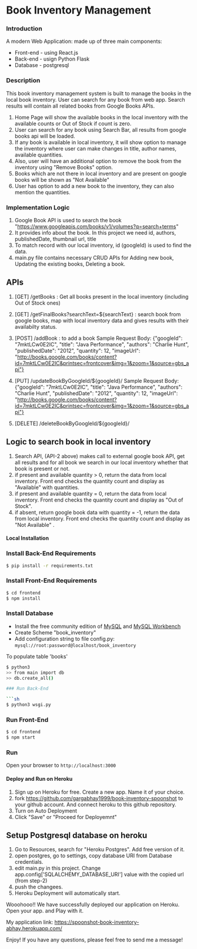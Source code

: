 # Book Inventory Management #

### Introduction

A modern Web Application: made up of three main components:
- Front-end - using React.js
- Back-end - usign Python Flask
- Database - postgresql

### Description

This book inventory management system is built to manage the books in the local book inventory. 
User can search for any book from web app. Search results will contain all related books from Google Books APIs.

1. Home Page will show the available books in the local inventory with the available counts or Out of Stock if count is zero.
2. User can search for any book using Search Bar, all results from google books api will be loaded. 
3. If any book is available in local inventory, it will show option to manage the inventory where user can make changes in title, author names, available quantities.
4. Also, user will have an additional option to remove the book from the inventory using "Remove Books" option.
5. Books which are not there in local inventory and are present on google books will be shown as "Not Available"
6. User has option to add a new book to the inventory, they can also mention the quantities.

### Implementation Logic

1. Google Book API is used to search the book "https://www.googleapis.com/books/v1/volumes?q=search+terms"
2. It provides info about the book. In this project we need id, authors, publishedDate, thumbnail url, title
3. To match record with our local inventory, id (googleId) is used to find the data.
4. main.py file contains necessary CRUD APIs for Adding new book, Updating the existing books, Deleting a book.

## APIs

1. [GET] /getBooks : Get all books present in the local inventory (including Out of Stock ones)
2. [GET] /getFinalBooks?searchText=${searchText} : search book from google books, map with local inventory data and gives results with their availabilty status.
3. [POST] /addBook : to add a book
Sample Request Body: {"googleId": "7mktLCw0E2IC", "title": "Java Performance", "authors": "Charlie Hunt", "publishedDate":
"2012", "quantity": 12, "imageUrl":
"http://books.google.com/books/content?id=7mktLCw0E2IC&printsec=frontcover&img=1&zoom=1&source=gbs_api"}

4. [PUT] /updateBookByGoogleId/${googleId}/
Sample Request Body: {"googleId": "7mktLCw0E2IC", "title": "Java Performance", "authors": "Charlie Hunt", "publishedDate":
"2012", "quantity": 12, "imageUrl":
"http://books.google.com/books/content?id=7mktLCw0E2IC&printsec=frontcover&img=1&zoom=1&source=gbs_api"}

5. [DELETE] /deleteBookByGoogleId/${googleId}/


## Logic to search book in local inventory

1. Search API, (API-2 above) makes call to external google book API, get all results and for all book we search in our local inventory whether that book is present or not.
2. if present and available quantity > 0, return the data from local inventory. Front end checks the quantity count and display as "Available" with quantities.
3. if present and available quantity = 0, return the data from local inventory. Front end checks the quantity count and display as "Out of Stock".
4. if absent, return google book data with quantity = -1, return the data from local inventory. Front end checks the quantity count and display as "Not Available" .

#### Local Installation 

### Install Back-End Requirements

```sh
$ pip install -r requirements.txt
```
 
### Install Front-End Requirements

```sh
$ cd frontend
$ npm install
```

### Install Database

- Install the free community edition of [MySQL](https://dev.mysql.com/downloads/mysql/) and [MySQL Workbench](https://www.mysql.com/products/workbench/)
- Create Scheme "book_inventory"
- Add configuration string to file config.py: ``` mysql://root:password@localhost/book_inventory ```

To populate table 'books'
```sh
$ python3
>> from main import db
>> db.create_all()

### Run Back-End

```sh
$ python3 wsgi.py
```

### Run Front-End

```sh
$ cd frontend
$ npm start
```

### Run

Open your browser to ``` http://localhost:3000 ```



#### Deploy and Run on Heroku

1. Sign up on Heroku for free. Create a new app. Name it of your choice.
2. fork https://github.com/gargabhay1999/book-inventory-spoonshot to your github account. And connect heroku to this github repository.
3. Turn on Auto Deployment
4. Click "Save" or "Proceed for Deployemnt"

## Setup Postgresql database on heroku

1. Go to Resources, search for "Heroku Postgres". Add free version of it.
2. open postgres, go to settings, copy database URI from Database credentials.
3. edit main.py in this project. Change app.config['SQLALCHEMY_DATABASE_URI'] value with the copied url (from step-2)
4. push the changees.
5. Heroku Deployment will automatically start.

Wooohooo!! We have successfully deployed our application on Heroku.
Open your app. and Play with it.

My application link: https://spoonshot-book-inventory-abhay.herokuapp.com/

Enjoy! If you have any questions, please feel free to send me a message!